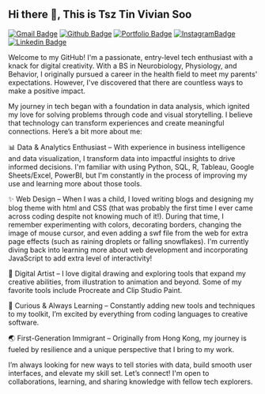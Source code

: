 <!--
**tsztin0217/tsztin0217** is a ✨ _special_ ✨ repository because its `README.md` (this file) appears on your GitHub profile.

Here are some ideas to get you started:

- 🔭 I’m currently working on ...
- 🌱 I’m currently learning ...
- 👯 I’m looking to collaborate on ...
- 🤔 I’m looking for help with ...
- 💬 Ask me about ...
- 📫 How to reach me: ...
- 😄 Pronouns: ...
- ⚡ Fun fact: ...
-->
## Hi there 👋, This is Tsz Tin Vivian Soo
[![Gmail Badge](https://img.shields.io/badge/-tsztin0217@gmail.com-c14438?style=flat&logo=Gmail&logoColor=white&link=mailto:tsztin0217@gmail.com)](mailto:tsztin0217@gmail.com) [![Github Badge](https://img.shields.io/badge/-tsztin0217-grey?style=flat&logo=github&logoColor=white&link=https://github.com/tsztin0217/)](https://www.github.com/tsztin0217/) [![Portfolio Badge](https://img.shields.io/badge/BusinessIntelligence-Portfolio-blue?style=flat&link=https://github.com/tsztin0217/Data-projects-TripleTen-/)](https://github.com/tsztin0217/Data-projects-TripleTen-/) 
[![InstagramBadge](https://img.shields.io/badge/instagram-%23000000.svg?&style=for-the-badge&logo=instagram&logoColor=white&link=https://github.com/tsztin0217/Data-projects-TripleTen-/)](https://instagram.com/chonkymaru) [![Linkedin Badge](https://img.shields.io/badge/linkedin-%231E77B5.svg?&style=for-the-badge&logo=linkedin&logoColor=white&link=https://www.linkedin.com/in/viviansoo/)](https://www.linkedin.com/in/viviansoo/)


<p align='left'>Welcome to my GitHub! I'm a passionate, entry-level tech enthusiast with a knack for digital creativity. With a BS in Neurobiology, Physiology, and Behavior, I originally pursued a career in the health field to meet my parents' expectations. However, I've discovered that there are countless ways to make a positive impact. 

My journey in tech began with a foundation in data analysis, which ignited my love for solving problems through code and visual storytelling. I believe that technology can transform experiences and create meaningful connections. Here’s a bit more about me:

📊 Data & Analytics Enthusiast – With experience in business intelligence and data visualization, I transform data into impactful insights to drive informed decisions. I'm familiar with using Python, SQL, R, Tableau, Google Sheets/Excel, PowerBI, but I'm constantly in the process of improving my use and learning more about those tools.

✨ Web Design – When I was a child, I loved writing blogs and designing my blog theme with html and CSS (that was probably the first time I ever came across coding despite not knowing much of it!). During that time, I remember experimenting with colors, decorating borders, changing the image of mouse cursor, and even adding a swf file from the web for extra page effects (such as raining droplets or falling snowflakes). I'm currently diving back into learning more about web development and incorporating JavaScript to add extra level of interactivity! 

🎨 Digital Artist – I love digital drawing and exploring tools that expand my creative abilities, from illustration to animation and beyond. Some of my favorite tools include Procreate and Clip Studio Paint.

🚀 Curious & Always Learning – Constantly adding new tools and techniques to my toolkit, I’m excited by everything from coding languages to creative software.

🌏 First-Generation Immigrant – Originally from Hong Kong, my journey is fueled by resilience and a unique perspective that I bring to my work.

I’m always looking for new ways to tell stories with data, build smooth user interfaces, and elevate my skill set. Let’s connect! I'm open to collaborations, learning, and sharing knowledge with fellow tech explorers.</p>



